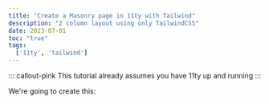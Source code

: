 ```yaml
---
title: "Create a Masonry page in 11ty with Tailwind"
description: "2 column layout using only TailwindCSS"
date: 2023-07-01
toc: "true"
tags:
  ['11ty', 'tailwind']
---
```


::: callout-pink
This tutorial already assumes you have 11ty up and running
:::

We're going to create this: 
 <section class="columns-2 gap-6 space-y-6">
 			<article class="w-full bg-green-400 rounded-2xl overflow-hidden h-28">
      </article>
      		<article class="w-full bg-green-400 rounded-2xl overflow-hidden h-32">
      </article>
      		<article class="w-full bg-green-400 rounded-2xl overflow-hidden h-36">
      </article>
		<article class="w-full bg-green-400 rounded-2xl overflow-hidden h-26">
      </article>
     </section>